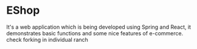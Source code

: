 # EShop
It's a web application which is being developed using Spring and React, it demonstrates  basic functions and some nice features of e-commerce. 
check forking in individual ranch
